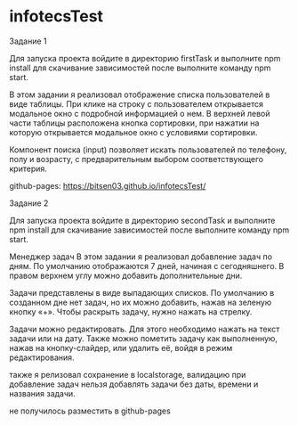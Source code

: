 # infotecsTest
Задание 1

Для запуска проекта войдите в директорию firstTask и выполните npm install для скачивание зависимостей после выполните команду npm start.

В этом задании я реализовал отображение списка пользователей в виде таблицы. При клике на строку с пользователем открывается модальное окно с подробной информацией о нем. В верхней левой части таблицы расположена кнопка сортировки, при нажатии на которую открывается модальное окно с условиями сортировки.

Компонент поиска (input) позволяет искать пользователей по телефону, полу и возрасту, с предварительным выбором соответствующего критерия.

github-pages: https://bitsen03.github.io/infotecsTest/

Задание 2

Для запуска проекта войдите в директорию secondTask и выполните npm install для скачивание зависимостей после выполните команду npm start.

Менеджер задач
В этом задании я реализовал добавление задач по дням. По умолчанию отображаются 7 дней, начиная с сегодняшнего. В правом верхнем углу можно добавить дополнительные дни.

Задачи представлены в виде выпадающих списков. По умолчанию в созданном дне нет задач, но их можно добавить, нажав на зеленую кнопку «+». Чтобы раскрыть задачу, нужно нажать на стрелку.

Задачи можно редактировать. Для этого необходимо нажать на текст задачи или на дату. Также можно пометить задачу как выполненную, нажав на кнопку-слайдер, или удалить её, войдя в режим редактирования.

также я релизовал сохранение в localstorage, валидацию при добавление задач нельзя добавлять задачи без даты, времени и названия задачи.

не получилось разместить в github-pages

